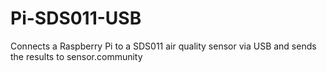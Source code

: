 # Pi-SDS011-USB
Connects a Raspberry Pi to a SDS011 air quality sensor via USB and sends the results to sensor.community

